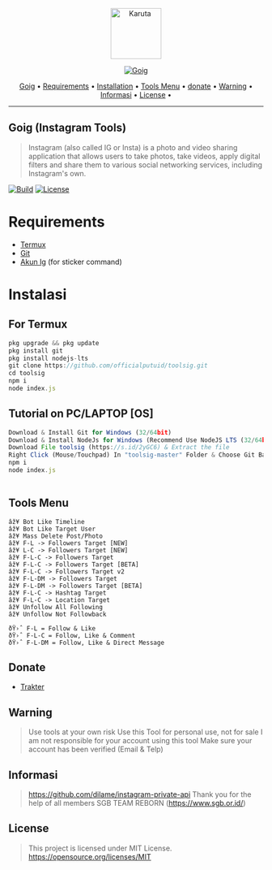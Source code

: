 

<p align="center">
<img src="https://raw.githubusercontent.com/bayfrs/Goig/master/20221114_173106.png" alt="Karuta" width="100"/>


</p>
<p align="center">
<a href="#"><img title="Goig" src="https://img.shields.io/badge/Goig-green?colorA=%23ff0000&colorB=%23017e40&style=for-the-badge"></a>
</p>

<p align="center">
  <a href="https://github.com/bayfrs/Karuta#Goig">Goig</a> •
  <a href="https://github.com/bayfrs/Karuta#Requirements">Requirements</a> •
  <a href="https://github.com/bayfrs/Karuta#Instalasi">Installation</a> •
  <a href="https://github.com/bayfrs/Karuta#Tools Menu">Tools Menu</a> •
  <a href="https://github.com/bayfrs/Karuta#donate">donate</a> •
    <a href="https://github.com/bayfrs/Karuta#Warning">Warning</a> •
      <a href="https://github.com/bayfrs/Karuta#Informasi">Informasi</a> •
  <a href="https://github.com/bayfrs/Karuta#License">License</a> •
</p>
</div>


---

## Goig (Instagram Tools)
> Instagram (also called IG or Insta) is a photo and video sharing application that allows users to take photos, take videos, apply digital filters and share them to various social networking services, including Instagram's own.

[![Build](https://img.shields.io/badge/Codename_-_Goig_v4.0-brightgreen.svg)]()
[![License](http://img.shields.io/:license-MIT-brightgreen.svg?style=flat)](LICENSE)

# Requirements
* [Termux](https://nodejs.org/en/)
* [Git](https://git-scm.com/downloads)
* [Akun Ig](https://github.com/BtbN/FFmpeg-Builds/releases/download/autobuild-2020-12-08-13-03/ffmpeg-n4.3.1-26-gca55240b8c-win64-gpl-4.3.zip) (for sticker command)

# Instalasi
## For Termux
```ts
pkg upgrade && pkg update
pkg install git
pkg install nodejs-lts
git clone https://github.com/officialputuid/toolsig.git
cd toolsig
npm i
node index.js

```

## Tutorial on PC/LAPTOP [OS]
```ts
Download & Install Git for Windows (32/64bit)
Download & Install NodeJs for Windows (Recommend Use NodeJS LTS (32/64bit))
Download File toolsig (https://s.id/2yGC6) & Extract the file
Right Click (Mouse/Touchpad) In "toolsig-master" Folder & Choose Git Bash Here!
npm i
node index.js
	
```
## Tools Menu
	âž¥ Bot Like Timeline
	âž¥ Bot Like Target User
	âž¥ Mass Delete Post/Photo
	âž¥ F-L -> Followers Target [NEW]
	âž¥ L-C -> Followers Target [NEW]
	âž¥ F-L-C -> Followers Target
	âž¥ F-L-C -> Followers Target [BETA]
	âž¥ F-L-C -> Followers Target v2
	âž¥ F-L-DM -> Followers Target
	âž¥ F-L-DM -> Followers Target [BETA]
	âž¥ F-L-C -> Hashtag Target
	âž¥ F-L-C -> Location Target
	âž¥ Unfollow All Following
	âž¥ Unfollow Not Followback
	
	ðŸ›ˆ F-L = Follow & Like
	ðŸ›ˆ F-L-C = Follow, Like & Comment
	ðŸ›ˆ F-L-DM = Follow, Like & Direct Message

## Donate
- [Trakter](https://trakteer.id/baybae)

## Warning 
> Use tools at your own risk
> Use this Tool for personal use, not for sale
> I am not responsible for your account using this tool
> Make sure your account has been verified (Email & Telp)

## Informasi
> https://github.com/dilame/instagram-private-api
> Thank you for the help of all members SGB TEAM REBORN (https://www.sgb.or.id/)

## License
> This project is licensed under MIT License. https://opensource.org/licenses/MIT
